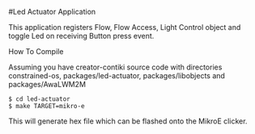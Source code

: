 #Led Actuator Application

This application registers Flow, Flow Access, Light Control object and toggle Led on receiving Button press event.

How To Compile

Assuming you have creator-contiki source code with directories constrained-os, packages/led-actuator, packages/libobjects and packages/AwaLWM2M

```
$ cd led-actuator
$ make TARGET=mikro-e
```

This will generate hex file which can be flashed onto the MikroE clicker.

